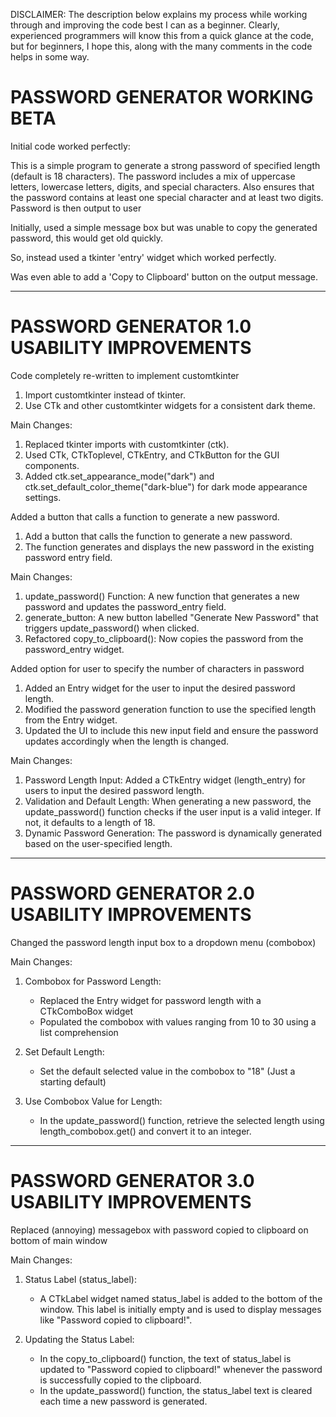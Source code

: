 DISCLAIMER: The description below explains my process while working through and improving 
the code best I can as a beginner. Clearly, experienced programmers will know this from a
quick glance at the code, but for beginners, I hope this, along with the many comments in 
the code helps in some way.

# PASSWORD GENERATOR WORKING BETA

Initial code worked perfectly:

This is a simple program to generate a strong password of specified length (default is 18 characters).
The password includes a mix of uppercase letters, lowercase letters, digits, and special characters.
Also ensures that the password contains at least one special character and at least two digits.
Password is then output to user

Initially, used a simple message box but was unable to copy the generated password, this would get old quickly.

So, instead used a tkinter 'entry' widget which worked perfectly.

Was even able to add a 'Copy to Clipboard' button on the output message.

----------------------------------------------------------------------------------

# PASSWORD GENERATOR 1.0 USABILITY IMPROVEMENTS

Code completely re-written to implement customtkinter 

1. Import customtkinter instead of tkinter.
2. Use CTk and other customtkinter widgets for a consistent dark theme.

Main Changes:

1. Replaced tkinter imports with customtkinter (ctk).
2. Used CTk, CTkToplevel, CTkEntry, and CTkButton for the GUI components.
3. Added ctk.set_appearance_mode("dark") and ctk.set_default_color_theme("dark-blue") for dark mode appearance settings.



Added a button that calls a function to generate a new password.

1. Add a button that calls the function to generate a new password.
2. The function generates and displays the new password in the existing password entry field.

Main Changes:

1. update_password() Function: A new function that generates a new password and updates the password_entry field.
2. generate_button: A new button labelled "Generate New Password" that triggers update_password() when clicked.
3. Refactored copy_to_clipboard(): Now copies the password from the password_entry widget.



Added option for user to specify the number of characters in password

1. Added an Entry widget for the user to input the desired password length.
2. Modified the password generation function to use the specified length from the Entry widget.
3. Updated the UI to include this new input field and ensure the password updates accordingly when the length is changed.

Main Changes:

1. Password Length Input: Added a CTkEntry widget (length_entry) for users to input the desired password length.
2. Validation and Default Length: When generating a new password, the update_password() function checks if the user input is a valid integer. If not, it defaults to a length of 18.
3. Dynamic Password Generation: The password is dynamically generated based on the user-specified length.

----------------------------------------------------------------------------------

# PASSWORD GENERATOR 2.0 USABILITY IMPROVEMENTS

Changed the password length input box to a dropdown menu (combobox)

Main Changes:

1. Combobox for Password Length:
     - Replaced the Entry widget for password length with a CTkComboBox widget
     - Populated the combobox with values ranging from 10 to 30 using a list comprehension

2. Set Default Length:
     - Set the default selected value in the combobox to "18" (Just a starting default)

3. Use Combobox Value for Length:
     - In the update_password() function, retrieve the selected length using length_combobox.get() and convert it to an integer.

----------------------------------------------------------------------------------

# PASSWORD GENERATOR 3.0 USABILITY IMPROVEMENTS

Replaced (annoying) messagebox with password copied to clipboard on bottom of main window

Main Changes:

1. Status Label (status_label):
     - A CTkLabel widget named status_label is added to the bottom of the window. This label is initially empty and is used to display messages like "Password copied to clipboard!".

2. Updating the Status Label:
     - In the copy_to_clipboard() function, the text of status_label is updated to "Password copied to clipboard!" whenever the password is successfully copied to the clipboard.
     - In the update_password() function, the status_label text is cleared each time a new password is generated.

